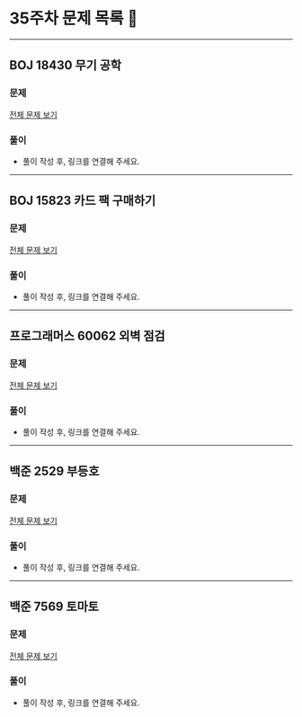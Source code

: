 # 35주차 문제 목록 📝
___
## BOJ 18430 무기 공학
### 문제
[전체 문제 보기](https://www.acmicpc.net/problem/18430)

### 풀이
- 풀이 작성 후, 링크를 연결해 주세요.
___
## BOJ 15823 카드 팩 구매하기
### 문제
[전체 문제 보기](https://www.acmicpc.net/problem/15823)

### 풀이
- 풀이 작성 후, 링크를 연결해 주세요.
___

## 프로그래머스 60062 외벽 점검
### 문제
[전체 문제 보기](https://programmers.co.kr/learn/courses/30/lessons/60062)

### 풀이
- 풀이 작성 후, 링크를 연결해 주세요.
___

## 백준 2529 부등호
### 문제
[전체 문제 보기](https://www.acmicpc.net/problem/2529)

### 풀이
- 풀이 작성 후, 링크를 연결해 주세요.
___

## 백준 7569 토마토
### 문제
[전체 문제 보기](https://www.acmicpc.net/problem/7569)

### 풀이
- 풀이 작성 후, 링크를 연결해 주세요.
